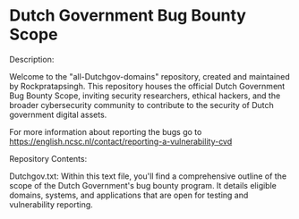 # Dutch Government Bug Bounty Scope

Description:

Welcome to the "all-Dutchgov-domains" repository, created and maintained by Rockpratapsingh. This repository houses the official Dutch Government Bug Bounty Scope, inviting security researchers, ethical hackers, and the broader cybersecurity community to contribute to the security of Dutch government digital assets.

For more information about reporting the bugs go to https://english.ncsc.nl/contact/reporting-a-vulnerability-cvd

Repository Contents:

Dutchgov.txt: Within this text file, you'll find a comprehensive outline of the scope of the Dutch Government's bug bounty program. It details eligible domains, systems, and applications that are open for testing and vulnerability reporting.
